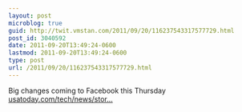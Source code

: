```yaml
---
layout: post
microblog: true
guid: http://twit.vmstan.com/2011/09/20/116237543317577729.html
post_id: 3040592
date: 2011-09-20T13:49:24-0600
lastmod: 2011-09-20T13:49:24-0600
type: post
url: /2011/09/20/116237543317577729.html
---
```

Big changes coming to Facebook this Thursday <a href="http://www.usatoday.com/tech/news/story/2011-09-19/facebook-music-video-mobile/50471148/1?source=twitter">usatoday.com/tech/news/stor…</a>
